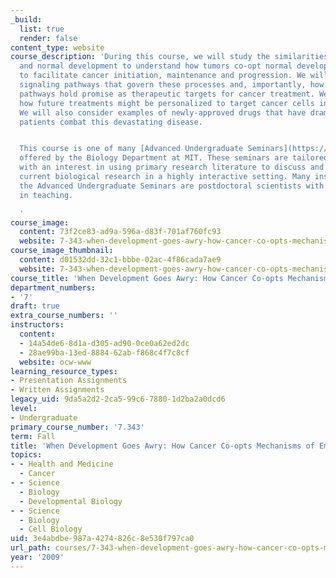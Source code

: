 ```yaml
---
_build:
  list: true
  render: false
content_type: website
course_description: 'During this course, we will study the similarities between cancer
  and normal development to understand how tumors co-opt normal developmental processes
  to facilitate cancer initiation, maintenance and progression. We will examine critical
  signaling pathways that govern these processes and, importantly, how some of these
  pathways hold promise as therapeutic targets for cancer treatment. We will discuss
  how future treatments might be personalized to target cancer cells in specific patients.
  We will also consider examples of newly-approved drugs that have dramatically helped
  patients combat this devastating disease.


  This course is one of many [Advanced Undergraduate Seminars](https://biology.mit.edu/undergraduate/course_listings/advanced_undergraduate_seminars)
  offered by the Biology Department at MIT. These seminars are tailored for students
  with an interest in using primary research literature to discuss and learn about
  current biological research in a highly interactive setting. Many instructors of
  the Advanced Undergraduate Seminars are postdoctoral scientists with a strong interest
  in teaching.

  '
course_image:
  content: 73f2ce83-ad9a-596a-d83f-701af760fc93
  website: 7-343-when-development-goes-awry-how-cancer-co-opts-mechanisms-of-embryogensis-fall-2009
course_image_thumbnail:
  content: d01532dd-32c1-bbbe-02ac-4f86cada7ae9
  website: 7-343-when-development-goes-awry-how-cancer-co-opts-mechanisms-of-embryogensis-fall-2009
course_title: 'When Development Goes Awry: How Cancer Co-opts Mechanisms of Embryogensis'
department_numbers:
- '7'
draft: true
extra_course_numbers: ''
instructors:
  content:
  - 14a54de6-8d1a-d305-ad90-0ce0a62ed2dc
  - 28ae99ba-13ed-8884-62ab-f868c4f7c8cf
  website: ocw-www
learning_resource_types:
- Presentation Assignments
- Written Assignments
legacy_uid: 9da5a2d2-2ca5-99c6-7880-1d2ba2a0dcd6
level:
- Undergraduate
primary_course_number: '7.343'
term: Fall
title: 'When Development Goes Awry: How Cancer Co-opts Mechanisms of Embryogensis'
topics:
- - Health and Medicine
  - Cancer
- - Science
  - Biology
  - Developmental Biology
- - Science
  - Biology
  - Cell Biology
uid: 3e4abdbe-987a-4274-826c-8e530f797ca0
url_path: courses/7-343-when-development-goes-awry-how-cancer-co-opts-mechanisms-of-embryogensis-fall-2009
year: '2009'
---
```

